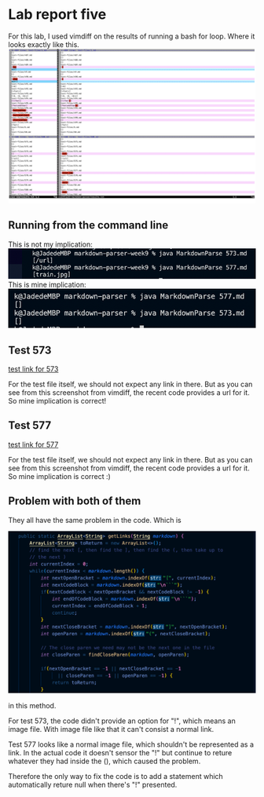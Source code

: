 # Lab report five


For this lab, I used vimdiff on the results of running a bash for loop. Where it looks exactly like this.
![image](Screenshot19.png)


## Running from the command line
This is not my implication:
![image](Screenshot23.png)
This is mine implication:
![image](Screenshot24.png)

## Test 573
[test link for 573](https://github.com/nidhidhamnani/markdown-parser/blob/8dd87e6914ae40a4321aac8e2483e349de40b03c/test-files/573.html.test)


For the test file itself, we should not expect any link in there. But as you can see from this screenshot from vimdiff, the recent code provides a url for it. So mine implication is correct!




## Test 577
[test link for 577](https://github.com/nidhidhamnani/markdown-parser/blob/8dd87e6914ae40a4321aac8e2483e349de40b03c/test-files/577.html.test)

For the test file itself, we should not expect any link in there. But as you can see from this screenshot from vimdiff, the recent code provides a url for it. So mine implication is correct :)



## Problem with both of them

They all have the same problem in the code. Which is 

![image](Screenshot21.png)

in this method. 

For test 573, the code didn't provide an option for "!", which means an image file. With image file like that it can't consist a normal link.

Test 577 looks like a normal image file, which shouldn't be represented as a link. In the actual code it doesn't sensor the "!" but continue to reture whatever they had inside the (), which caused the problem.

Therefore the only way to fix the code is to add a statement which automatically reture null when there's "!" presented.